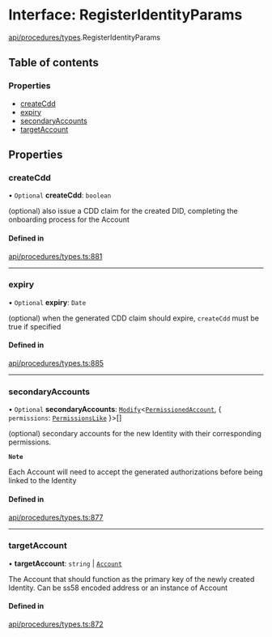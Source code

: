 # Interface: RegisterIdentityParams

[api/procedures/types](../wiki/api.procedures.types).RegisterIdentityParams

## Table of contents

### Properties

- [createCdd](../wiki/api.procedures.types.RegisterIdentityParams#createcdd)
- [expiry](../wiki/api.procedures.types.RegisterIdentityParams#expiry)
- [secondaryAccounts](../wiki/api.procedures.types.RegisterIdentityParams#secondaryaccounts)
- [targetAccount](../wiki/api.procedures.types.RegisterIdentityParams#targetaccount)

## Properties

### createCdd

• `Optional` **createCdd**: `boolean`

(optional) also issue a CDD claim for the created DID, completing the onboarding process for the Account

#### Defined in

[api/procedures/types.ts:881](https://github.com/PolymeshAssociation/polymesh-sdk/blob/f8a937f04/src/api/procedures/types.ts#L881)

___

### expiry

• `Optional` **expiry**: `Date`

(optional) when the generated CDD claim should expire, `createCdd` must be true if specified

#### Defined in

[api/procedures/types.ts:885](https://github.com/PolymeshAssociation/polymesh-sdk/blob/f8a937f04/src/api/procedures/types.ts#L885)

___

### secondaryAccounts

• `Optional` **secondaryAccounts**: [`Modify`](../wiki/types.utils#modify)\<[`PermissionedAccount`](../wiki/api.entities.types.PermissionedAccount), \{ `permissions`: [`PermissionsLike`](../wiki/api.entities.types#permissionslike)  }\>[]

(optional) secondary accounts for the new Identity with their corresponding permissions.

**`Note`**

Each Account will need to accept the generated authorizations before being linked to the Identity

#### Defined in

[api/procedures/types.ts:877](https://github.com/PolymeshAssociation/polymesh-sdk/blob/f8a937f04/src/api/procedures/types.ts#L877)

___

### targetAccount

• **targetAccount**: `string` \| [`Account`](../wiki/api.entities.Account.Account)

The Account that should function as the primary key of the newly created Identity. Can be ss58 encoded address or an instance of Account

#### Defined in

[api/procedures/types.ts:872](https://github.com/PolymeshAssociation/polymesh-sdk/blob/f8a937f04/src/api/procedures/types.ts#L872)
